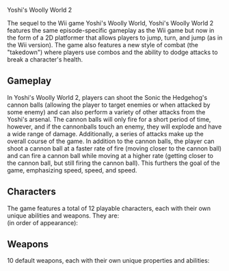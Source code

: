 Yoshi's Woolly World 2

The sequel to the Wii game Yoshi's Woolly World, Yoshi's Woolly World 2 features the same episode-specific gameplay as the Wii game but now in the form of a 2D platformer that allows players to jump, turn, and jump (as in the Wii version). The game also features a new style of combat (the "takedown") where players use combos and the ability to dodge attacks to break a character's health.  
  

## Gameplay

In Yoshi's Woolly World 2, players can shoot the Sonic the Hedgehog's cannon balls (allowing the player to target enemies or when attacked by some enemy) and can also perform a variety of other attacks from the Yoshi's arsenal. The cannon balls will only fire for a short period of time, however, and if the cannonballs touch an enemy, they will explode and have a wide range of damage. Additionally, a series of attacks make up the overall course of the game. In addition to the cannon balls, the player can shoot a cannon ball at a faster rate of fire (moving closer to the cannon ball) and can fire a cannon ball while moving at a higher rate (getting closer to the cannon ball, but still firing the cannon ball). This furthers the goal of the game, emphasizing speed, speed, and speed.   
  

## Characters

The game features a total of 12 playable characters, each with their own unique abilities and weapons. They are:  
   (in order of appearance):            
   

###      

###     

###     

###     

###    

###    

###   

###   

## Weapons

10 default weapons, each with their own unique properties and abilities:        
     

###